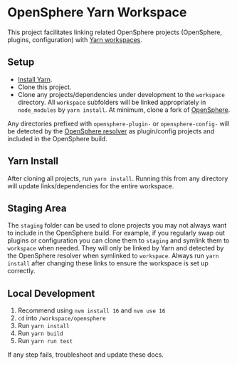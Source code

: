 # OpenSphere Yarn Workspace

This project facilitates linking related OpenSphere projects (OpenSphere, plugins, configuration) with [Yarn workspaces](https://yarnpkg.com/lang/en/docs/workspaces/).

## Setup

* [Install Yarn](https://yarnpkg.com/en/docs/install).
* Clone this project.
* Clone any projects/dependencies under development to the `workspace` directory. All `workspace` subfolders will be linked appropriately in `node_modules` by `yarn install`. At minimum, clone a fork of [OpenSphere](https://github.com/ngageoint/opensphere).

Any directories prefixed with `opensphere-plugin-` or `opensphere-config-` will be detected by the [OpenSphere resolver](https://github.com/ngageoint/opensphere-build-resolver) as plugin/config projects and included in the OpenSphere build.

## Yarn Install

After cloning all projects, run `yarn install`. Running this from any directory will update links/dependencies for the entire workspace.

## Staging Area

The `staging` folder can be used to clone projects you may not always want to include in the OpenSphere build. For example, if you regularly swap out plugins or configuration you can clone them to `staging` and symlink them to `workspace` when needed. They will only be linked by Yarn and detected by the OpenSphere resolver when symlinked to `workspace`. Always run `yarn install` after changing these links to ensure the workspace is set up correctly.

## Local Development

1. Recommend using `nvm install 16` and `nvm use 16`
1. `cd` into `/workspace/opensphere`
1. Run `yarn install`
1. Run `yarn build`
1. Run `yarn run test`

If any step fails, troubleshoot and update these docs.